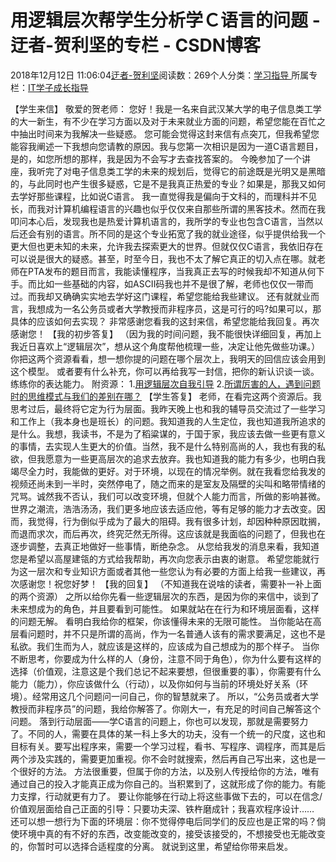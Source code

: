 
# 用逻辑层次帮学生分析学Ｃ语言的问题 - 迂者-贺利坚的专栏 - CSDN博客

2018年12月12日 11:06:04[迂者-贺利坚](https://me.csdn.net/sxhelijian)阅读数：269个人分类：[学习指导																](https://blog.csdn.net/sxhelijian/article/category/1106461)
所属专栏：[IT学子成长指导](https://blog.csdn.net/column/details/itstudy.html)



【学生来信】
敬爱的贺老师：
您好！我是一名来自武汉某大学的电子信息类工学的大一新生，有不少在学习方面以及对于未来就业方面的问题，希望您能在百忙之中抽出时间来为我解决一些疑惑。
您可能会觉得这封来信有点突兀，但我希望您能容我阐述一下我想向您请教的原因。我与您第一次相识是因为一道C语言题目，是的，如您所想的那样，我是因为不会写才去查找答案的。
今晚参加了一个讲座，我听完了对电子信息类工学的未来的规划后，觉得它的前途既是光明又是黑暗的，与此同时也产生很多疑惑，它是不是我真正热爱的专业？如果是，那我又如何去学好那些课程，比如说C语言。
我一直觉得我是偏向于文科的，而理科并不见长，而我对计算机编程语言的兴趣也似乎仅仅来自那些所谓的黑客技术。然而在我叩问本心后，发现我也是热爱计算机语言的，我所学的专业也包含C语言，当然以后还会有别的语言。所不同的是这个专业拓宽了我的就业途径，似乎提供给我一个更大但也更未知的未来，允许我去探索更大的世界。但就仅仅C语言，我依旧存在可以说是很大的疑惑。甚至，时至今日，我也不太了解它真正的切入点在哪。就老师在PTA发布的题目而言，我能读懂程序，当我真正去写的时候我却不知道从何下手。而比如一些基础的内容，如ASCII码我也并不是很了解，老师也仅仅一带而过。而我却又确确实实地去学好这门课程，希望您能给我些建议。
还有就就业而言，我想成为一名公务员或者大学教授而非程序员，这是可行的吗?如果可以，那具体的应该如何去实现？
非常感谢您看我的这封来信，希望您能给我回复。再次感谢您！
【我的初步答复】
（因为我的时间问题，我不能很快详细回复，再加上我近日喜欢上“逻辑层次”，想从这个角度帮他梳理一些，决定让他先做些功课。）
你把这两个资源看看，想一想你提的问题在哪个层次上，我明天的回信应该会用到这个模型。
或者要有什么补充，你可以再给我写一封信，把你的新认识谈一谈。练练你的表达能力。
附资源：
1.[用逻辑层次自我引导](https://m.umu.cn/ssu_IU147c29)
2.[所谓厉害的人，遇到问题时的思维模式与我们的差别在哪？](https://www.zhihu.com/question/301459876/answer/525937106?from=groupmessage&isappinstalled=0&utm_medium=social&utm_oi=702075507776196608&utm_source=wechat_session)
【学生答复】
老师，在看完这两个资源后。我思考过后，最终将它定为行为层面。我昨天晚上也和我的辅导员交流过了一些学习和工作上（我本身也是班长）的问题。我知道我的人生定位，我也知道我所追求的是什么。我想，我读书，不是为了稻粱谋的，于国于家，我应该去做一些更有意义的事情，去实现人生更大的价值。当然，我不是什么特别高尚的人，我也有我的私欲，但我愿意为一些更高层次的追求去放弃。我也知道我的能力有多少，也明白我竭尽全力时，我能做的更好。对于环境，以现在的情况举例。就在我看您给我发的视频还尚未到一半时，突然停电了，随之而来的是室友及隔壁的尖叫和略带情绪的咒骂。诚然我不否认，我们可以改变环境，但就个人能力而言，所做的影响甚微。世界之潮流，浩浩汤汤，我们更多地应该去适应他，等有足够的能力才去改变。因而，我觉得，行为倒似乎成为了最大的阻碍。我有很多计划，却因种种原因耽搁，而退而求次，而后再次，终究茫然无所得。这应该就是我面临的问题了，但我也在逐步调整，去真正地做好一些事情，断绝杂念。
从您给我发的消息来看，我知道您是希望以高屋建瓴的方式给我帮助，再次向您表示由衷的谢意。
希望您能就行为这一层次和专业知识方面或者其他一些您认为有必要的方面上给我一些建议，再次感谢您！祝您好梦！
【我的回复】
（不知道我在说啥的读者，需要补一补上面的两个资源）
之所以给你先看一些逻辑层次的东西，是因为你的来信中，谈到了未来想成为的角色，并且要看到可能性。
如果就站在在行为和环境层面看，这样的问题无解。
看明白我给你的框架，你该懂得未来的无限可能性。
当你能站在高层看问题时，并不只是所谓的高尚，作为一名普通人该有的需求要满足，这也不是私欲。我们生而为人，就应该是这样的，应该成为自己想成为的那个样子。
当你不断思考，你要成为什么样的人（身份，注意不同于角色），你为什么要有这样的选择（价值观，注意这是个我们总记不起来要想，但很重要的事），你需要有什么能力（能力），你应该做什么（行动），以及你如何与当前的环境处好关系（环境）。经常用这几个问题问一问自己，你的智慧就来了。
所以，“公务员或者大学教授而非程序员”的问题，我给你解答了。你刚大一，有充足的时间自己解答这个问题。
落到行动层面——学C语言的问题上，你也可以发现，那就是需要努力了。不同的人，需要在具体的某一科上多大的功夫，没有一个统一的尺度，这也和目标有关。要写出程序来，需要一个学习过程，看书、写程序、调程序，而其是后两个涉及实践的，需要更加重视。你不会时就搜索，然后再自己写出来，这也是一个很好的方法。
方法很重要，但属于你的方法，以及别人传授给你的方法，唯有通过自己的投入才能真正成为你自己的。当积累到了，这就形成了你的能力。有能力支撑，行动就更有力了。
要让你能够在行动上将这些事做下去的，可以在信念/价值观层面给自己正面的引导：只要功夫深、铁杵磨成针；我喜欢程序设计……
还可以想一想行为下面的环境层：你不觉得停电后同学们的反应也是正常的吗？倘使环境中真的有不好的东西，改变能改变的，接受该接受的，不想接受也无能改变的，你暂时可以选择合适程度的分离。
就说到这里，希望给你带来启发。

